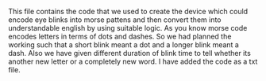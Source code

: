 This file contains the code that we used to create the device which could encode eye blinks into morse pattens and then convert them into understandable english by using suitable logic.
As you know morse code encodes letters in terms of dots and dashes. So we had planned the working such that a short blink meant a dot and a longer blink meant a dash.
Also we have given different duration of blink time to tell whether its another new letter or a completely new word.
I have added the code as a txt file.
